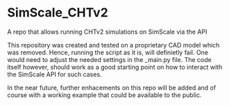 # SimScale_CHTv2
A repo that allows running CHTv2 simulations on SimScale via the API

This repository was created and tested on a proprietary CAD model which was removed.
Hence, running the script as it is, will definietly fail. One would need to adjust the needed settings in the _main.py file.
The code itself however, should work as a good starting point on how to interact with the SimScale API for such cases. 

In the near future, further enhacements on this repo will be added and of course with a working example that could be available to the public. 
